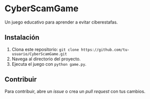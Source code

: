 # CyberScamGame
Un juego educativo para aprender a evitar ciberestafas.

## Instalación
1. Clona este repositorio: `git clone https://github.com/tu-usuario/CyberScamGame.git`
2. Navega al directorio del proyecto.
3. Ejecuta el juego con `python game.py`.

## Contribuir
Para contribuir, abre un *issue* o crea un *pull request* con tus cambios.

